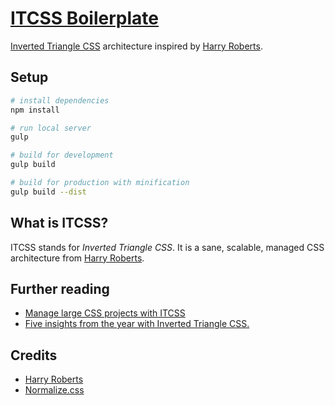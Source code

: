 # [ITCSS Boilerplate](http://www.userx.co.za/itcss-boilerplate/)

[Inverted Triangle CSS](https://itcss.io/) architecture inspired by [Harry Roberts](@csswizardry).

## Setup

``` bash
# install dependencies
npm install

# run local server
gulp

# build for development
gulp build

# build for production with minification
gulp build --dist
```

## What is ITCSS?

ITCSS stands for _Inverted Triangle CSS_. It is a sane, scalable, managed CSS architecture from [Harry Roberts](https://csswizardry.com/).

## Further reading

- [Manage large CSS projects with ITCSS](http://www.creativebloq.com/web-design/manage-large-css-projects-itcss-101517528)
- [Five insights from the year with Inverted Triangle CSS.](https://www.xfive.co/blog/itcss-year-after/)

## Credits

- [Harry Roberts](https://twitter.com/csswizardry)
- [Normalize.css](https://necolas.github.io/normalize.css/)
